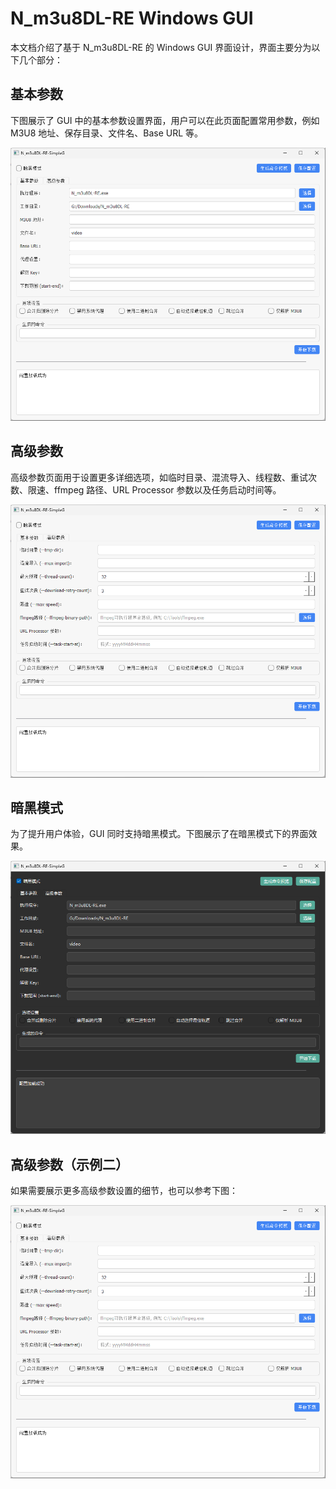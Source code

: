 # N_m3u8DL-RE Windows GUI

本文档介绍了基于 N_m3u8DL-RE 的 Windows GUI 界面设计，界面主要分为以下几个部分：

## 基本参数

下图展示了 GUI 中的基本参数设置界面，用户可以在此页面配置常用参数，例如 M3U8 地址、保存目录、文件名、Base URL 等。

![基本参数](https://github.com/chenzhenpeng/N_m3u8DL-RE-SimpleG/blob/main/image/%E5%9F%BA%E6%9C%AC%E5%8F%82%E6%95%B0.png)

## 高级参数

高级参数页面用于设置更多详细选项，如临时目录、混流导入、线程数、重试次数、限速、ffmpeg 路径、URL Processor 参数以及任务启动时间等。

![高级参数](https://github.com/chenzhenpeng/N_m3u8DL-RE-SimpleG/blob/main/image/%E9%AB%98%E7%BA%A7%E5%8F%82%E6%95%B0.png)

## 暗黑模式

为了提升用户体验，GUI 同时支持暗黑模式。下图展示了在暗黑模式下的界面效果。

![暗黑模式](https://github.com/chenzhenpeng/N_m3u8DL-RE-SimpleG/blob/main/image/%E6%9A%97%E9%BB%91%E6%A8%A1%E5%BC%8F.png)

## 高级参数（示例二）

如果需要展示更多高级参数设置的细节，也可以参考下图：

![高级参数](https://github.com/chenzhenpeng/N_m3u8DL-RE-SimpleG/blob/main/image/%E9%AB%98%E7%BA%A7%E5%8F%82%E6%95%B0.png)


